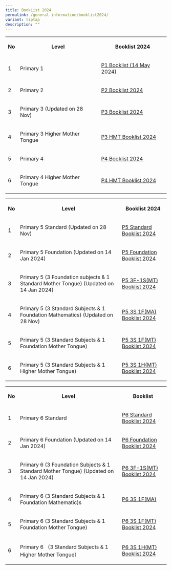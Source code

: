 ```yaml
---
title: BookList 2024
permalink: /general-information/booklist2024/
variant: tiptap
description: ""
---
```

<table style="minWidth: 75px">
<colgroup>
<col>
<col>
<col>
</colgroup>
<tbody>
<tr>
<th rowspan="1" colspan="1">
<p>No</p>
</th>
<th rowspan="1" colspan="1">
<p>Level</p>
</th>
<th rowspan="1" colspan="1">
<p>Booklist 2024</p>
</th>
</tr>
<tr>
<td rowspan="1" colspan="1">
<p>1</p>
</td>
<td rowspan="1" colspan="1">
<p>Primary 1</p>
</td>
<td rowspan="1" colspan="1">
<p><a href="https://go.gov.sg/xishan-p1-booklist-14may2024" rel="noopener noreferrer nofollow" target="_blank">P1 Booklist (14 May 2024)</a>
</p>
</td>
</tr>
<tr>
<td rowspan="1" colspan="1">
<p>2</p>
</td>
<td rowspan="1" colspan="1">
<p>Primary 2</p>
</td>
<td rowspan="1" colspan="1">
<p><a href="https://go.gov.sg/p2booklistxishan2024" rel="noopener noreferrer nofollow" target="_blank">P2 Booklist 2024</a>
</p>
</td>
</tr>
<tr>
<td rowspan="1" colspan="1">
<p>3</p>
</td>
<td rowspan="1" colspan="1">
<p>Primary 3 (Updated on 28 Nov)</p>
</td>
<td rowspan="1" colspan="1">
<p><a href="https://go.gov.sg/p3booklistxishan2024-28nov" rel="noopener noreferrer nofollow" target="_blank">P3 Booklist 2024</a>
</p>
</td>
</tr>
<tr>
<td rowspan="1" colspan="1">
<p>4</p>
</td>
<td rowspan="1" colspan="1">
<p>Primary 3 Higher Mother Tongue</p>
</td>
<td rowspan="1" colspan="1">
<p><a href="https://go.gov.sg/p3hmtbooklistxishan2024" rel="noopener noreferrer nofollow" target="_blank">P3 HMT Booklist 2024</a>
</p>
</td>
</tr>
<tr>
<td rowspan="1" colspan="1">
<p>5</p>
</td>
<td rowspan="1" colspan="1">
<p>Primary 4</p>
</td>
<td rowspan="1" colspan="1">
<p><a href="https://go.gov.sg/p4booklistxishan2024" rel="noopener noreferrer nofollow" target="_blank">P4 Booklist 2024</a>
</p>
</td>
</tr>
<tr>
<td rowspan="1" colspan="1">
<p>6</p>
</td>
<td rowspan="1" colspan="1">
<p>Primary 4 Higher Mother Tongue</p>
</td>
<td rowspan="1" colspan="1">
<p><a href="https://go.gov.sg/p4hmtbooklistxishan2024" rel="noopener noreferrer nofollow" target="_blank">P4 HMT Booklist 2024</a>
</p>
</td>
</tr>
</tbody>
</table>
<table style="minWidth: 75px">
<colgroup>
<col>
<col>
<col>
</colgroup>
<tbody>
<tr>
<th rowspan="1" colspan="1">
<p>No</p>
</th>
<th rowspan="1" colspan="1">
<p>Level</p>
</th>
<th rowspan="1" colspan="1">
<p>Booklist 2024</p>
</th>
</tr>
<tr>
<td rowspan="1" colspan="1">
<p>1</p>
</td>
<td rowspan="1" colspan="1">
<p>Primary 5 Standard (Updated on 28 Nov)</p>
</td>
<td rowspan="1" colspan="1">
<p><a href="https://go.gov.sg/p5standardbooklist2024xishan-28nov" rel="noopener noreferrer nofollow" target="_blank">P5 Standard Booklist 2024</a>
</p>
</td>
</tr>
<tr>
<td rowspan="1" colspan="1">
<p>2</p>
</td>
<td rowspan="1" colspan="1">
<p>Primary 5 Foundation (Updated on 14 Jan 2024)</p>
</td>
<td rowspan="1" colspan="1">
<p><a href="/files/Booklist_2024_Xishan_P5_Foundation_PDF.pdf" rel="noopener noreferrer nofollow" target="_blank">P5 Foundation Booklist 2024</a>
</p>
</td>
</tr>
<tr>
<td rowspan="1" colspan="1">
<p>3</p>
</td>
<td rowspan="1" colspan="1">
<p>Primary 5 (3 Foundation subjects &amp; 1 Standard Mother Tongue) (Updated
on 14 Jan 2024)</p>
</td>
<td rowspan="1" colspan="1">
<p><a href="/files/Booklist_2024_P5_3F_1S_MT__PDF.pdf" rel="noopener noreferrer nofollow" target="_blank">P5 3F-1S(MT) Booklist 2024</a>
</p>
</td>
</tr>
<tr>
<td rowspan="1" colspan="1">
<p>4</p>
</td>
<td rowspan="1" colspan="1">
<p>Primary 5 (3 Standard Subjects &amp; 1 Foundation Mathematics) (Updated
on 28 Nov)</p>
</td>
<td rowspan="1" colspan="1">
<p><a href="https://go.gov.sg/p53s1fmabooklist2024xishan-28nov" rel="noopener noreferrer nofollow" target="_blank">P5 3S 1F(MA) Booklist 2024</a>
</p>
</td>
</tr>
<tr>
<td rowspan="1" colspan="1">
<p>5</p>
</td>
<td rowspan="1" colspan="1">
<p>Primary 5 (3 Standard Subjects &amp; 1 Foundation Mother Tongue)</p>
</td>
<td rowspan="1" colspan="1">
<p><a href="https://go.gov.sg/p53s1fmtbooklist2024xishan" rel="noopener noreferrer nofollow" target="_blank">P5 3S 1F(MT) Booklist 2024</a>
</p>
</td>
</tr>
<tr>
<td rowspan="1" colspan="1">
<p>6</p>
</td>
<td rowspan="1" colspan="1">
<p>Primary 5 (3 Standard Subjects &amp; 1 Higher Mother Tongue)</p>
</td>
<td rowspan="1" colspan="1">
<p><a href="https://go.gov.sg/p53s1hmtbooklist2024xishan" rel="noopener noreferrer nofollow" target="_blank">P5 3S 1H(MT) Booklist 2024</a>
</p>
</td>
</tr>
</tbody>
</table>
<table style="minWidth: 75px">
<colgroup>
<col>
<col>
<col>
</colgroup>
<tbody>
<tr>
<th rowspan="1" colspan="1">
<p>No</p>
</th>
<th rowspan="1" colspan="1">
<p>Level</p>
</th>
<th rowspan="1" colspan="1">
<p>Booklist</p>
</th>
</tr>
<tr>
<td rowspan="1" colspan="1">
<p>1</p>
</td>
<td rowspan="1" colspan="1">
<p>Primary 6 Standard</p>
</td>
<td rowspan="1" colspan="1">
<p><a href="https://go.gov.sg/p6standardbooklistxishan2024" rel="noopener noreferrer nofollow" target="_blank">P6 Standard Booklist 2024</a>
</p>
</td>
</tr>
<tr>
<td rowspan="1" colspan="1">
<p>2</p>
</td>
<td rowspan="1" colspan="1">
<p>Primary 6 Foundation (Updated on 14 Jan 2024)</p>
</td>
<td rowspan="1" colspan="1">
<p><a href="/files/Booklist_2024_Xishan_P6_Foundation_PDF.pdf" rel="noopener noreferrer nofollow" target="_blank">P6 Foundation Booklist 2024</a>
</p>
</td>
</tr>
<tr>
<td rowspan="1" colspan="1">
<p>3</p>
</td>
<td rowspan="1" colspan="1">
<p>Primary 6 (3 Foundation Subjects &amp; 1 Standard Mother Tongue) (Updated
on 14 Jan 2024)</p>
</td>
<td rowspan="1" colspan="1">
<p><a href="/files/Booklist_2024_Xishan_P6_3F_1S_MT__PDF.pdf" rel="noopener noreferrer nofollow" target="_blank">P6 3F-1S(MT) Booklist 2024</a>
</p>
</td>
</tr>
<tr>
<td rowspan="1" colspan="1">
<p>4</p>
</td>
<td rowspan="1" colspan="1">
<p>Primary 6 (3 Standard Subjects &amp; 1 Foundation Mathematic)s</p>
</td>
<td rowspan="1" colspan="1">
<p><a href="https://go.gov.sg/p63s1fmabooklistxps2024" rel="noopener noreferrer nofollow" target="_blank">P6 3S 1F(MA)</a>
</p>
</td>
</tr>
<tr>
<td rowspan="1" colspan="1">
<p>5</p>
</td>
<td rowspan="1" colspan="1">
<p>Primary 6 (3 Standard Subjects &amp; 1 Foundation Mother Tongue)</p>
</td>
<td rowspan="1" colspan="1">
<p><a href="https://go.gov.sg/p63s1fmtbooklistxps2024" rel="noopener noreferrer nofollow" target="_blank">P6 3S 1F(MT) Booklist 2024</a>
</p>
</td>
</tr>
<tr>
<td rowspan="1" colspan="1">
<p>6</p>
</td>
<td rowspan="1" colspan="1">
<p>Primary 6 （3 Standard Subjects &amp; 1 Higher Mother Tongue）</p>
</td>
<td rowspan="1" colspan="1">
<p><a href="https://go.gov.sg/p63s1hmtbooklistxps2024" rel="noopener noreferrer nofollow" target="_blank">P6 3S 1H(MT) Booklist 2024</a>
</p>
</td>
</tr>
</tbody>
</table>
<p></p>
